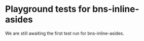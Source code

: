 # Playground tests for bns-inline-asides
We are still awaiting the first test run for bns-inline-asides.
